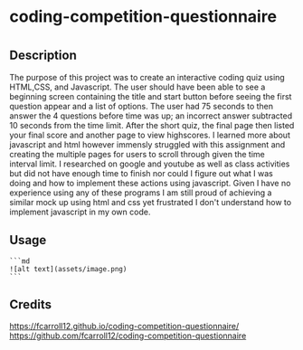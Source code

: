# coding-competition-questionnaire
# <Your-Project-Title>

## Description


The purpose of this project was to create an interactive coding quiz using HTML,CSS, and Javascript. The user should have been able to see a beginning screen containing the title and start button before seeing the first question appear and a list of options. The user had 75 seconds to then answer the 4 questions before time was up; an incorrect answer subtracted 10 seconds from the time limit. After the short quiz, the final page then listed your final score and another page to view highscores. I learned more about javascript and html however immensly struggled with this assignment and creating the multiple pages for users to scroll through given the time interval limit. I researched on google and youtube as well as class activities but did not have enough time to finish nor could I figure out what I was doing and how to implement these actions using javascript. Given I have no experience using any of these programs I am still proud of achieving a similar mock up using html and css yet frustrated I don't understand how to implement javascript in my own code.



## Usage


    ```md
    ![alt text](assets/image.png)
    ```


## Credits

https://fcarroll12.github.io/coding-competition-questionnaire/
https://github.com/fcarroll12/coding-competition-questionnaire

#

